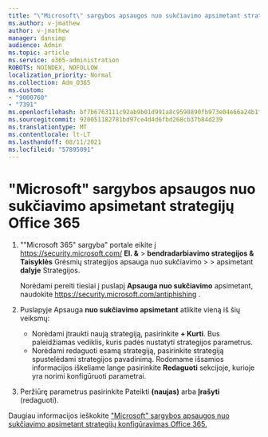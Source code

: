 ```yaml
---
title: "\"Microsoft\" sargybos apsaugos nuo sukčiavimo apsimetant strategijų Office 365"
ms.author: v-jmathew
author: v-jmathew
manager: dansimp
audience: Admin
ms.topic: article
ms.service: o365-administration
ROBOTS: NOINDEX, NOFOLLOW
localization_priority: Normal
ms.collection: Adm_O365
ms.custom:
- "9000760"
- "7391"
ms.openlocfilehash: bf7b6763111c92ab9b01d991a8c9598890fb973e04e66a24b1f21863e11e2d91
ms.sourcegitcommit: 920051182781bd97ce4d4d6fbd268cb37b84d239
ms.translationtype: MT
ms.contentlocale: lt-LT
ms.lasthandoff: 08/11/2021
ms.locfileid: "57895091"
---
```

# <a name="set-up-anti-phishing-policies-in-microsoft-defender-for-office-365"></a>"Microsoft" sargybos apsaugos nuo sukčiavimo apsimetant strategijų Office 365

1. ""Microsoft 365" sargyba" portale eikite į <https://security.microsoft.com/> **El. &** \> **bendradarbiavimo strategijos & Taisyklės** Grėsmių strategijos apsauga nuo sukčiavimo \>  \>  apsimetant **dalyje** Strategijos.

   Norėdami pereiti tiesiai į puslapį **Apsauga nuo sukčiavimo** apsimetant, naudokite <https://security.microsoft.com/antiphishing> .

2. Puslapyje Apsauga **nuo sukčiavimo apsimetant** atlikite vieną iš šių veiksmų:
   - Norėdami įtraukti naują strategiją, pasirinkite **+ Kurti**. Bus paleidžiamas vediklis, kuris padės nustatyti strategijos parametrus.
   - Norėdami redaguoti esamą strategiją, pasirinkite strategiją spustelėdami strategijos pavadinimą. Rodomame išsamios informacijos iškeliame lange pasirinkite **Redaguoti** sekcijoje, kurioje yra norimi konfigūruoti parametrai.

3. Peržiūrę parametrus pasirinkite Pateikti **(naujas)** arba **Įrašyti** (redaguoti).

Daugiau informacijos ieškokite ["Microsoft" sargybos apsaugos nuo sukčiavimo apsimetant strategijų konfigūravimas Office 365.](https://docs.microsoft.com/microsoft-365/security/office-365-security/configure-mdo-anti-phishing-policies)
